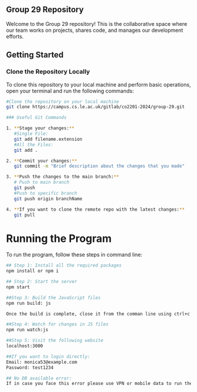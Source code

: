## Group 29 Repository

Welcome to the Group 29 repository! This is the collaborative space where our team works on projects, shares code, and manages our development efforts.

## Getting Started

### Clone the Repository Locally

To clone this repository to your local machine and perform basic operations, open your terminal and run the following commands:

```bash
#Clone the repository on your local machine
git clone https://campus.cs.le.ac.uk/gitlab/co2201-2024/group-29.git

### Useful Git Commands

1. **Stage your changes:**
   #Single File:
   git add filename.extension
   #All the Files:
   git add .

2. **Commit your changes:**
   git commit -m "Brief description about the changes that you made"

3. **Push the changes to the main branch:**
   # Push to main branch
   git push
   #Push to specific branch
   git push origin branchName

4. **If you want to clone the remote repo with the latest changes:**
   git pull

```

# Running the Program

To run the program, follow these steps in command line:

```bash
## Step 1: Install all the required packages
npm install or npm i

## Step 2: Start the server
npm start

##Step 3: Build the JavaScript files
npm run build: js

Once the build is complete, close it from the comman line using ctrl+c

##Step 4: Watch for changes in JS files
npm run watch:js

##Step 5: Visit the following website
localhost:3000

##If you want to login directly:
Email: monica53@example.com
Password: test1234

## No DB available error:
If in case you face this error please use VPN or mobile data to run the application and do not use University Wi-Fi

```
